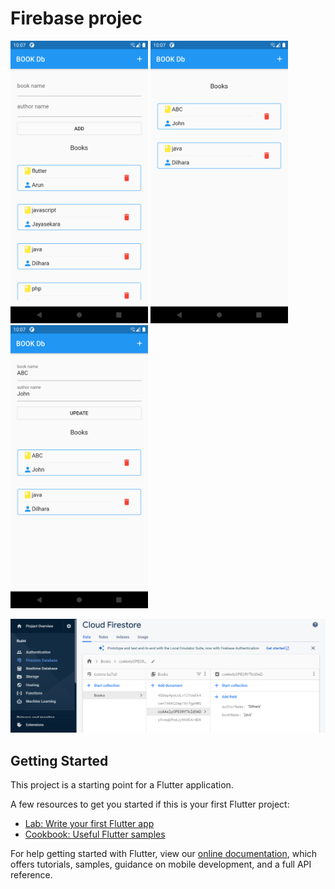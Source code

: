 # Firebase projec

<img src="screens/s1.png" width="220">  <img src="screens/s2.png" width="220">  <img src="screens/s3.png" width="220"> 

<img src="screens/ss1.PNG" > 

## Getting Started

This project is a starting point for a Flutter application.

A few resources to get you started if this is your first Flutter project:

- [Lab: Write your first Flutter app](https://flutter.dev/docs/get-started/codelab)
- [Cookbook: Useful Flutter samples](https://flutter.dev/docs/cookbook)

For help getting started with Flutter, view our
[online documentation](https://flutter.dev/docs), which offers tutorials,
samples, guidance on mobile development, and a full API reference.

